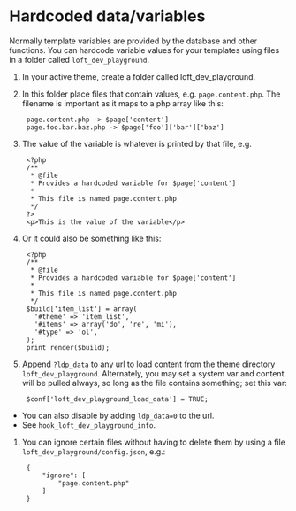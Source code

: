 # Hardcoded data/variables

Normally template variables are provided by the database and other functions.  You can hardcode variable values for your templates using files in a folder called `loft_dev_playground`.

1. In your active theme, create a folder called loft_dev_playground.
1. In this folder place files that contain values, e.g. `page.content.php`.  The filename is important as it maps to a php array like this:

        page.content.php -> $page['content']
        page.foo.bar.baz.php -> $page['foo']['bar']['baz']

1. The value of the variable is whatever is printed by that file, e.g.

        <?php
        /**
         * @file
         * Provides a hardcoded variable for $page['content']
         *
         * This file is named page.content.php
         */
        ?>
        <p>This is the value of the variable</p>

1. Or it could also be something like this:

        <?php
        /**
         * @file
         * Provides a hardcoded variable for $page['content']
         *
         * This file is named page.content.php
         */
        $build['item_list'] = array(
          '#theme' => 'item_list',
          '#items' => array('do', 're', 'mi'),
          '#type' => 'ol',
        );
        print render($build);


1. Append `?ldp_data` to any url to load content from the theme directory `loft_dev_playground`.  Alternately, you may set a system var and content will be pulled always, so long as the file contains something; set this var:

        $conf['loft_dev_playground_load_data'] = TRUE;

* You can also disable by adding `ldp_data=0` to the url.
* See `hook_loft_dev_playground_info`.

1. You can ignore certain files without having to delete them by using a file `loft_dev_playground/config.json`, e.g.:

        {
            "ignore": [
                "page.content.php"
            ]
        }
